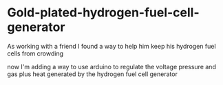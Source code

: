 # Gold-plated-hydrogen-fuel-cell-generator 
As working with a friend I found a way to help him keep his hydrogen fuel cells from crowding 

now I'm adding a way to use arduino to regulate the voltage pressure and gas plus heat generated by the hydrogen fuel cell generator 
